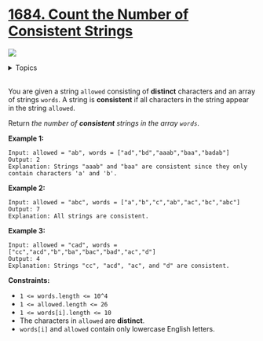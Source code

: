 # [1684. Count the Number of Consistent Strings](https://leetcode.cn/problems/count-the-number-of-consistent-strings/description/)

![](https://img.shields.io/badge/Difficulty-Easy-green.svg)

<details>
<summary>Topics</summary>

* [`Array`](https://leetcode.com/tag/array/)
* [`String`](https://leetcode.com/tag/string/)
* [`Hash Table`](https://leetcode.com/tag/hash-table/)
* [`Bit Manipulation`](https://leetcode.com/tag/bit-manipulation/)

</details>
<br />

You are given a string `allowed` consisting of **distinct** characters and an array of strings `words`. A string is **consistent** if all characters in the string appear in the string `allowed`.

Return *the number of **consistent** strings in the array `words`*.

 

**Example 1:**

    Input: allowed = "ab", words = ["ad","bd","aaab","baa","badab"]
    Output: 2
    Explanation: Strings "aaab" and "baa" are consistent since they only contain characters 'a' and 'b'.

**Example 2:**

    Input: allowed = "abc", words = ["a","b","c","ab","ac","bc","abc"]
    Output: 7
    Explanation: All strings are consistent.

**Example 3:**

    Input: allowed = "cad", words = ["cc","acd","b","ba","bac","bad","ac","d"]
    Output: 4
    Explanation: Strings "cc", "acd", "ac", and "d" are consistent.
 

**Constraints:**

 + `1 <= words.length <= 10^4`
 + `1 <= allowed.length <= 26`
 + `1 <= words[i].length <= 10`
 + The characters in `allowed` are **distinct**.
 + `words[i]` and `allowed` contain only lowercase English letters.
